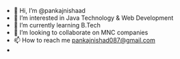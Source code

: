 - 👋 Hi, I’m @pankajnishaad
- 👀 I’m interested in Java Technology & Web Development
- 🌱 I’m currently learning B.Tech 
- 💞️ I’m looking to collaborate on MNC companies 
- 📫 How to reach me pankajnishad087@gmail.com
- 

<!---
pankajnishaad/pankajnishaad is a ✨ special ✨ repository because its `README.md` (this file) appears on your GitHub profile.
You can click the Preview link to take a look at your changes.
--->
